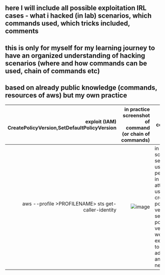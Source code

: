 ## here I will include all possible exploitation IRL cases - what i hacked (in lab) scenarios, which commands used, which tricks included, comments
## this is only for myself for my learning journey to have an organized understanding of hacking scenarios (where and how commands can be used, chain of commands etc)
## based on already public knowledge (commands, resources of aws) but my own practice

| exploit (IAM) CreatePolicyVersion,SetDefaultPolicyVersion | in practice screenshot of command (or chain of commands) | comments | 
|-----:|---------------:|---------------|
|aws --profile >PROFILENAME> sts get-caller-identity| ![image](https://github.com/user-attachments/assets/63860e9e-35a7-4409-b3f7-8446ae91f0e9) | in this scenario we see that our user has permissions in the policy attached to us, to create policy version and set defaut policy version - we abuse exactly that to add admin priv and set as new policy |   
